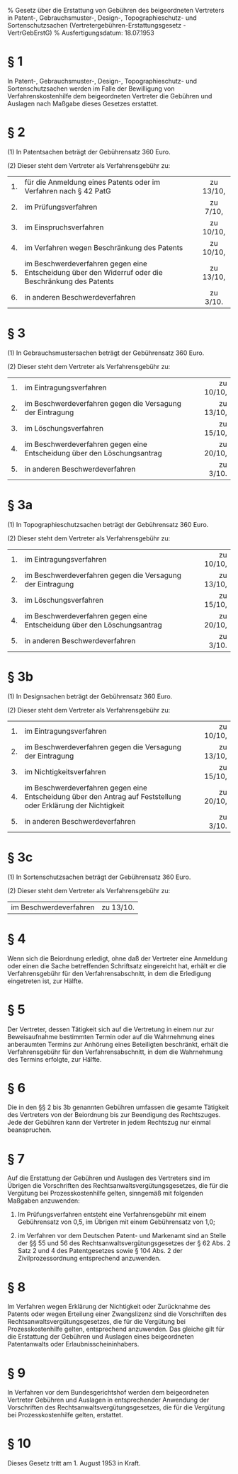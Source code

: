 % Gesetz über die Erstattung von Gebühren des beigeordneten Vertreters in Patent-, Gebrauchsmuster-, Design-, Topographieschutz- und Sortenschutzsachen  (Vertretergebühren-Erstattungsgesetz - VertrGebErstG)
% Ausfertigungsdatum: 18.07.1953
 
# § 1

In Patent-, Gebrauchsmuster-, Design-, Topographieschutz- und Sortenschutzsachen werden im Falle der Bewilligung von Verfahrenskostenhilfe dem beigeordneten Vertreter die Gebühren und Auslagen nach Maßgabe dieses Gesetzes erstattet.

# § 2

(1) In Patentsachen beträgt der Gebührensatz 360 Euro.

(2) Dieser steht dem Vertreter als Verfahrensgebühr zu:  

|     |                                                                                                    |           |
|:----|:---------------------------------------------------------------------------------------------------|:---------:|
| 1\. | für die Anmeldung eines Patents oder im Verfahren nach § 42 PatG                                   | zu 13/10, |
| 2\. | im Prüfungsverfahren                                                                               | zu 7/10,  |
| 3\. | im Einspruchsverfahren                                                                             | zu 10/10, |
| 4\. | im Verfahren wegen Beschränkung des Patents                                                        | zu 10/10, |
| 5\. | im Beschwerdeverfahren gegen eine Entscheidung über den Widerruf oder die Beschränkung des Patents | zu 13/10, |
| 6\. | in anderen Beschwerdeverfahren                                                                     | zu 3/10.  |

# § 3

(1) In Gebrauchsmustersachen beträgt der Gebührensatz 360 Euro.

(2) Dieser steht dem Vertreter als Verfahrensgebühr zu:  

|     |                                                                         |           |
|:----|:------------------------------------------------------------------------|----------:|
| 1\. | im Eintragungsverfahren                                                 | zu 10/10, |
| 2\. | im Beschwerdeverfahren gegen die Versagung der Eintragung               | zu 13/10, |
| 3\. | im Löschungsverfahren                                                   | zu 15/10, |
| 4\. | im Beschwerdeverfahren gegen eine Entscheidung über den Löschungsantrag | zu 20/10, |
| 5\. | in anderen Beschwerdeverfahren                                          |  zu 3/10. |

# § 3a

(1) In Topographieschutzsachen beträgt der Gebührensatz 360 Euro.

(2) Dieser steht dem Vertreter als Verfahrensgebühr zu:  

|     |                                                                         |           |
|:----|:------------------------------------------------------------------------|----------:|
| 1\. | im Eintragungsverfahren                                                 | zu 10/10, |
| 2\. | im Beschwerdeverfahren gegen die Versagung der Eintragung               | zu 13/10, |
| 3\. | im Löschungsverfahren                                                   | zu 15/10, |
| 4\. | im Beschwerdeverfahren gegen eine Entscheidung über den Löschungsantrag | zu 20/10, |
| 5\. | in anderen Beschwerdeverfahren                                          |  zu 3/10. |

# § 3b

(1) In Designsachen beträgt der Gebührensatz 360 Euro.

(2) Dieser steht dem Vertreter als Verfahrensgebühr zu:  

|     |                                                                                                                |           |
|:----|:---------------------------------------------------------------------------------------------------------------|----------:|
| 1\. | im Eintragungsverfahren                                                                                        | zu 10/10, |
| 2\. | im Beschwerdeverfahren gegen die Versagung der Eintragung                                                      | zu 13/10, |
| 3\. | im Nichtigkeitsverfahren                                                                                       | zu 15/10, |
| 4\. | im Beschwerdeverfahren gegen eine Entscheidung über den Antrag auf Feststellung oder Erklärung der Nichtigkeit | zu 20/10, |
| 5\. | in anderen Beschwerdeverfahren                                                                                 |  zu 3/10. |

# § 3c

(1) In Sortenschutzsachen beträgt der Gebührensatz 360 Euro.

(2) Dieser steht dem Vertreter als Verfahrensgebühr zu:  

|                        |           |
|:-----------------------|:----------|
| im Beschwerdeverfahren | zu 13/10. |

# § 4

Wenn sich die Beiordnung erledigt, ohne daß der Vertreter eine Anmeldung oder einen die Sache betreffenden Schriftsatz eingereicht hat, erhält er die Verfahrensgebühr für den Verfahrensabschnitt, in dem die Erledigung eingetreten ist, zur Hälfte.

# § 5

Der Vertreter, dessen Tätigkeit sich auf die Vertretung in einem nur zur Beweisaufnahme bestimmten Termin oder auf die Wahrnehmung eines anberaumten Termins zur Anhörung eines Beteiligten beschränkt, erhält die Verfahrensgebühr für den Verfahrensabschnitt, in dem die Wahrnehmung des Termins erfolgte, zur Hälfte.

# § 6

Die in den §§ 2 bis 3b genannten Gebühren umfassen die gesamte Tätigkeit des Vertreters von der Beiordnung bis zur Beendigung des Rechtszuges. Jede der Gebühren kann der Vertreter in jedem Rechtszug nur einmal beanspruchen.

# § 7

Auf die Erstattung der Gebühren und Auslagen des Vertreters sind im Übrigen die Vorschriften des Rechtsanwaltsvergütungsgesetzes, die für die Vergütung bei Prozesskostenhilfe gelten, sinngemäß mit folgenden Maßgaben anzuwenden:

1. Im Prüfungsverfahren entsteht eine Verfahrensgebühr mit einem Gebührensatz von 0,5, im Übrigen mit einem Gebührensatz von 1,0;

2. im Verfahren vor dem Deutschen Patent- und Markenamt sind an Stelle der §§ 55 und 56 des Rechtsanwaltsvergütungsgesetzes der § 62 Abs. 2 Satz 2 und 4 des Patentgesetzes sowie § 104 Abs. 2 der Zivilprozessordnung entsprechend anzuwenden.

# § 8

Im Verfahren wegen Erklärung der Nichtigkeit oder Zurücknahme des Patents oder wegen Erteilung einer Zwangslizenz sind die Vorschriften des Rechtsanwaltsvergütungsgesetzes, die für die Vergütung bei Prozesskostenhilfe gelten, entsprechend anzuwenden. Das gleiche gilt für die Erstattung der Gebühren und Auslagen eines beigeordneten Patentanwalts oder Erlaubnisscheininhabers.

# § 9

In Verfahren vor dem Bundesgerichtshof werden dem beigeordneten Vertreter Gebühren und Auslagen in entsprechender Anwendung der Vorschriften des Rechtsanwaltsvergütungsgesetzes, die für die Vergütung bei Prozesskostenhilfe gelten, erstattet.

# § 10

Dieses Gesetz tritt am 1. August 1953 in Kraft.
